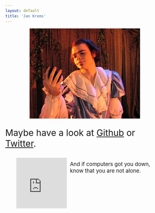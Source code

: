 ```yaml
---
layout: default
title: 'Jan Krems'
---
```


<div style="display:flex;flex-direction:column;justify-content:center;align-items:center;height:100%;">
  <img src="/images/flute.jpg" alt="Jan Krems, a long time ago" />
  <p style="font-size:2em">
    Maybe have a look at
    <a href="https://github.com/jkrems">Github</a>
    or <a href="https://twitter.com/jankrems">Twitter</a>.
  </p>
  <div style="font-size: 1.2em;">
    <iframe style="float: left; margin-right: 10px;" width="160" height="160"
            scrolling="no" frameborder="no" allow="autoplay"
            src="https://w.soundcloud.com/player/?url=http%3A%2F%2Fapi.soundcloud.com%2Ftracks%2F196424557&amp;auto_play=false&amp;show_artwork=true&amp;color=4444bb&amp;visual=true"></iframe>
    <pre style="margin: 10px; margin-left: 170px; font-family:inherit;line-height:1.3">And if computers got you down,
know that you are not alone.</pre>
  </div>
</div>
